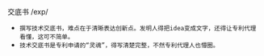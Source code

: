 交底书/exp/- `撰写技术交底书，难点在于清晰表达创新点。发明人得把idea变成文字，还得让专利代理看懂，这可不简单。`- `技术交底书是专利申请的“灵魂”，得写清楚完整，不然专利代理人也懵圈。`